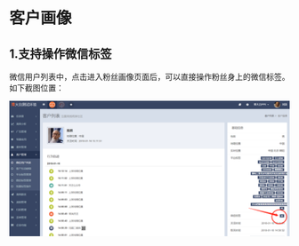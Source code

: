 # 客户画像

## 1.支持操作微信标签

微信用户列表中，点击进入粉丝画像页面后，可以直接操作粉丝身上的微信标签。如下截图位置：

![](/assets/17668409026823124.png)

